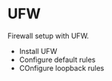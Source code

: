 # UFW

Firewall setup with UFW.

- Install UFW
- Configure default rules
- COnfigure loopback rules

